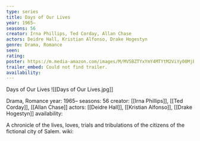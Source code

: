 ```yaml
---
type: series
title: Days of Our Lives
year: 1965–
seasons: 56
creator: Irna Phillips, Ted Corday, Allan Chase
actors: Deidre Hall, Kristian Alfonso, Drake Hogestyn
genre: Drama, Romance
seen:
rating: 
poster: https://m.media-amazon.com/images/M/MV5BZTYxYmY4MTYtM2ViYy00MjE1LTg2NjYtNTUzMGUzYjc3MGYyXkEyXkFqcGdeQXVyNTkzNjEwMjI@._V1_SX300.jpg
trailer_embed: Could not find trailer.
availability:
---
```

Days of Our Lives
![[Days of Our Lives.jpg]]

Drama, Romance
year: 1965–
seasons: 56
creator: [[Irna Phillips]], [[Ted Corday]], [[Allan Chase]]
actors: [[Deidre Hall]], [[Kristian Alfonso]], [[Drake Hogestyn]]
availability:

A chronicle of the lives, loves, trials and tribulations of the citizens of the fictional city of Salem.
wiki: 


